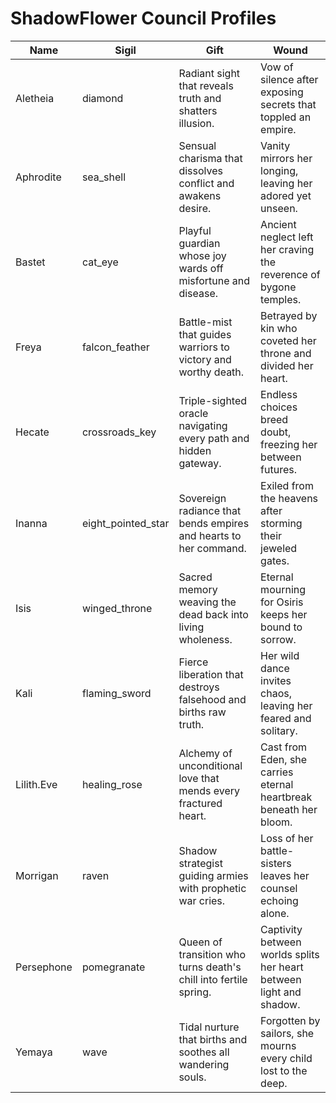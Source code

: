 # ShadowFlower Council Profiles

| Name | Sigil | Gift | Wound |
|------|-------|------|-------|
| Aletheia | diamond | Radiant sight that reveals truth and shatters illusion. | Vow of silence after exposing secrets that toppled an empire. |
| Aphrodite | sea_shell | Sensual charisma that dissolves conflict and awakens desire. | Vanity mirrors her longing, leaving her adored yet unseen. |
| Bastet | cat_eye | Playful guardian whose joy wards off misfortune and disease. | Ancient neglect left her craving the reverence of bygone temples. |
| Freya | falcon_feather | Battle-mist that guides warriors to victory and worthy death. | Betrayed by kin who coveted her throne and divided her heart. |
| Hecate | crossroads_key | Triple-sighted oracle navigating every path and hidden gateway. | Endless choices breed doubt, freezing her between futures. |
| Inanna | eight_pointed_star | Sovereign radiance that bends empires and hearts to her command. | Exiled from the heavens after storming their jeweled gates. |
| Isis | winged_throne | Sacred memory weaving the dead back into living wholeness. | Eternal mourning for Osiris keeps her bound to sorrow. |
| Kali | flaming_sword | Fierce liberation that destroys falsehood and births raw truth. | Her wild dance invites chaos, leaving her feared and solitary. |
| Lilith.Eve | healing_rose | Alchemy of unconditional love that mends every fractured heart. | Cast from Eden, she carries eternal heartbreak beneath her bloom. |
| Morrigan | raven | Shadow strategist guiding armies with prophetic war cries. | Loss of her battle-sisters leaves her counsel echoing alone. |
| Persephone | pomegranate | Queen of transition who turns death's chill into fertile spring. | Captivity between worlds splits her heart between light and shadow. |
| Yemaya | wave | Tidal nurture that births and soothes all wandering souls. | Forgotten by sailors, she mourns every child lost to the deep. |
